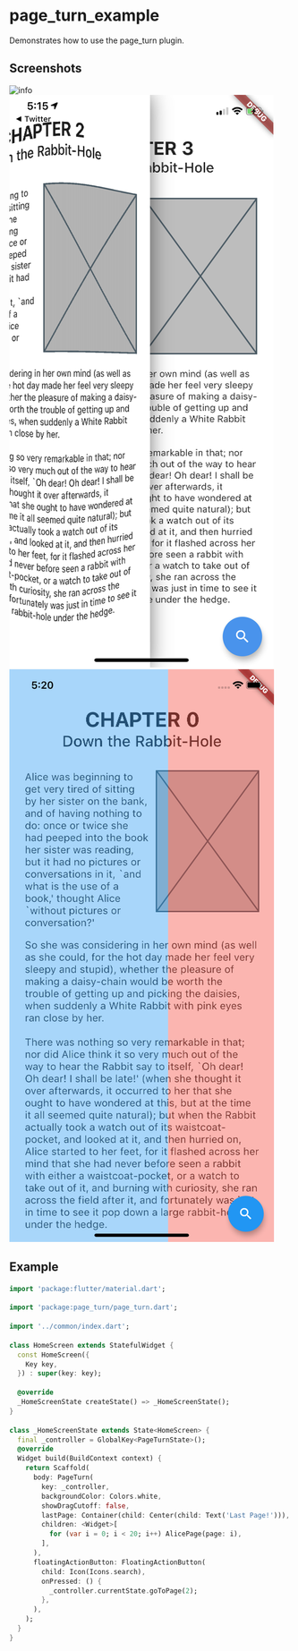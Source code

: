 # page_turn_example

Demonstrates how to use the page_turn plugin.

## Screenshots

![info](/screenshots/demo.gif)
![info](/screenshots/turn.png)
![info](/screenshots/cutoff.png)

## Example

```dart
import 'package:flutter/material.dart';

import 'package:page_turn/page_turn.dart';

import '../common/index.dart';

class HomeScreen extends StatefulWidget {
  const HomeScreen({
    Key key,
  }) : super(key: key);

  @override
  _HomeScreenState createState() => _HomeScreenState();
}

class _HomeScreenState extends State<HomeScreen> {
  final _controller = GlobalKey<PageTurnState>();
  @override
  Widget build(BuildContext context) {
    return Scaffold(
      body: PageTurn(
        key: _controller,
        backgroundColor: Colors.white,
        showDragCutoff: false,
        lastPage: Container(child: Center(child: Text('Last Page!'))),
        children: <Widget>[
          for (var i = 0; i < 20; i++) AlicePage(page: i),
        ],
      ),
      floatingActionButton: FloatingActionButton(
        child: Icon(Icons.search),
        onPressed: () {
          _controller.currentState.goToPage(2);
        },
      ),
    );
  }
}

```